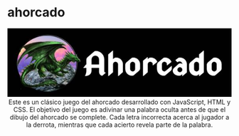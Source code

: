 # ahorcado
<p align="center">
  <img src = "images/images-git/logo.jpg" alt="logo" />
  <br>
  Este es un clásico juego del ahorcado desarrollado con JavaScript, HTML y CSS. El objetivo del juego es adivinar una palabra oculta antes de que el dibujo del ahorcado se complete. Cada letra incorrecta acerca al jugador a la derrota, mientras que cada acierto revela 
  parte de la palabra.
</p>
  

